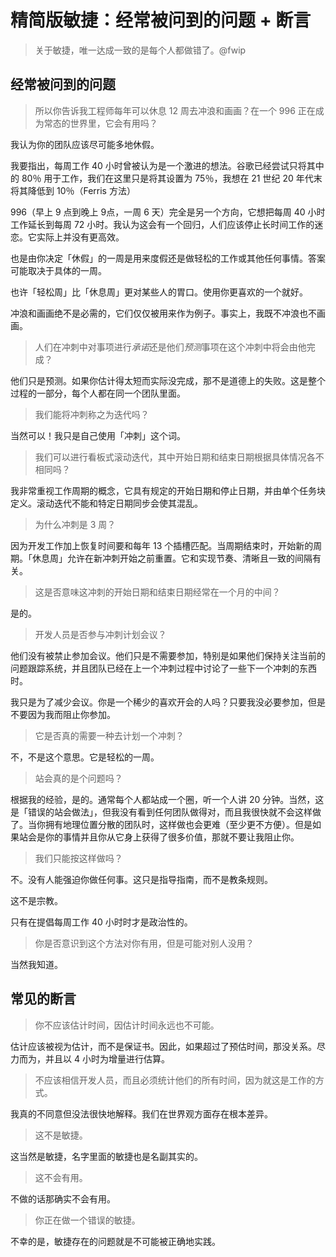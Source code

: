 # 精简版敏捷：经常被问到的问题 + 断言

> 关于敏捷，唯一达成一致的是每个人都做错了。@fwip

## 经常被问到的问题

> 所以你告诉我工程师每年可以休息 12 周去冲浪和画画？在一个 996 正在成为常态的世界里，它会有用吗？

我认为你的团队应该尽可能多地休假。

我要指出，每周工作 40 小时曾被认为是一个激进的想法。谷歌已经尝试只将其中的 80％ 用于工作，我们在这里只是将其设置为 75％，我想在 21 世纪 20 年代末将其降低到 10％（Ferris 方法）

996（早上 9 点到晚上 9点，一周 6 天）完全是另一个方向，它想把每周 40 小时工作延长到每周 72 小时。我认为这会有一个回归，人们应该停止长时间工作的迷恋。它实际上并没有更高效。

也是由你决定「休假」的一周是用来度假还是做轻松的工作或其他任何事情。答案可能取决于具体的一周。

也许「轻松周」比「休息周」更对某些人的胃口。使用你更喜欢的一个就好。

冲浪和画画绝不是必需的，它们仅仅被用来作为例子。事实上，我既不冲浪也不画画。

> 人们在冲刺中对事项进行*承诺*还是他们*预测*事项在这个冲刺中将会由他完成？

他们只是预测。如果你估计得太短而实际没完成，那不是道德上的失败。这是整个过程的一部分，每个人都在同一个团队里面。

> 我们能将冲刺称之为迭代吗？

当然可以！我只是自己使用「冲刺」这个词。

> 我们可以进行看板式滚动迭代，其中开始日期和结束日期根据具体情况各不相同吗？

我非常重视工作周期的概念，它具有规定的开始日期和停止日期，并由单个任务块定义。滚动迭代不能和特定日期同步会使其混乱。

> 为什么冲刺是 3 周？

因为开发工作加上恢复时间要和每年 13 个插槽匹配。当周期结束时，开始新的周期。「休息周」允许在新冲刺开始之前重置。它和实现节奏、清晰且一致的间隔有关。

> 这是否意味这冲刺的开始日期和结束日期经常在一个月的中间？

是的。

> 开发人员是否参与冲刺计划会议？

他们没有被禁止参加会议。他们只是不需要参加，特别是如果他们保持关注当前的问题跟踪系统，并且团队已经在上一个冲刺过程中讨论了一些下一个冲刺的东西时。

我只是为了减少会议。你是一个稀少的喜欢开会的人吗？只要我没必要参加，但是不要因为我而阻止你参加。

> 它是否真的需要一种去计划一个冲刺？

不，不是这个意思。它是轻松的一周。

> 站会真的是个问题吗？

根据我的经验，是的。通常每个人都站成一个圈，听一个人讲 20 分钟。当然，这是「错误的站会做法」，但我没有看到任何团队做得对，而且我很快就不会这样做了。当你拥有地理位置分散的团队时，这样做也会更难（至少更不方便）。但是如果站会是你的事情并且你从它身上获得了很多价值，那就不要让我阻止你。

> 我们只能按这样做吗？

不。没有人能强迫你做任何事。这只是指导指南，而不是教条规则。

这不是宗教。

只有在提倡每周工作 40 小时时才是政治性的。

> 你是否意识到这个方法对你有用，但是可能对别人没用？

当然我知道。

## 常见的断言

> 你不应该估计时间，因估计时间永远也不可能。

估计应该被视为估计，而不是保证书。因此，如果超过了预估时间，那没关系。尽力而为，并且以 4 小时为增量进行估算。

> 不应该相信开发人员，而且必须统计他们的所有时间，因为就这是工作的方式。

我真的不同意但没法很快地解释。我们在世界观方面存在根本差异。

> 这不是敏捷。

这当然是敏捷，名字里面的敏捷也是名副其实的。

> 这不会有用。

不做的话那确实不会有用。

> 你正在做一个错误的敏捷。

不幸的是，敏捷存在的问题就是不可能被正确地实践。
